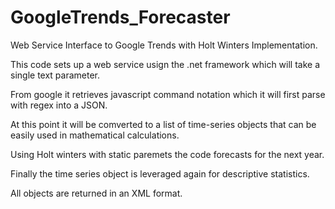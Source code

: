 GoogleTrends_Forecaster
=======================

Web Service Interface to Google Trends with Holt Winters Implementation.

This code sets up a web service usign the .net framework which will take a single text parameter.

From google it retrieves javascript command notation which it will first parse with regex into a JSON.  

At this point it will be comverted to a list of time-series objects that can be easily used in mathematical calculations.  

Using Holt winters with static paremets the code forecasts for the next year.  

Finally the time series object is leveraged again for descriptive statistics.  

All objects are returned in an XML format.  
